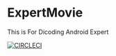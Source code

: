 # ExpertMovie

This is For Dicoding Android Expert

[![CIRCLECI](https://circleci.com/gh/Octavian25/ExpertMovie.svg?style=svg)](https://circleci.com/gh/Octavian25/ExpertMovie)

